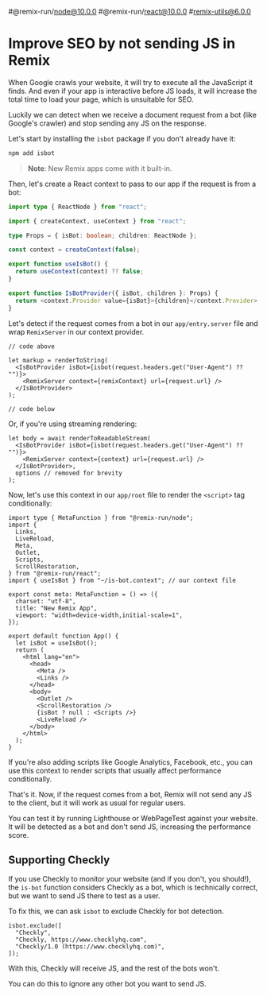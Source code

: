 #@remix-run/node@10.0.0 #@remix-run/react@10.0.0 #remix-utils@6.0.0

# Improve SEO by not sending JS in Remix

When Google crawls your website, it will try to execute all the JavaScript it finds. And even if your app is interactive before JS loads, it will increase the total time to load your page, which is unsuitable for SEO.

Luckily we can detect when we receive a document request from a bot (like Google's crawler) and stop sending any JS on the response.

Let's start by installing the `isbot` package if you don't already have it:

```ts
npm add isbot
```

> **Note**: New Remix apps come with it built-in.

Then, let's create a React context to pass to our app if the request is from a bot:

```ts
import type { ReactNode } from "react";

import { createContext, useContext } from "react";

type Props = { isBot: boolean; children: ReactNode };

const context = createContext(false);

export function useIsBot() {
  return useContext(context) ?? false;
}

export function IsBotProvider({ isBot, children }: Props) {
  return <context.Provider value={isBot}>{children}</context.Provider>;
}
```

Let's detect if the request comes from a bot in our `app/entry.server` file and wrap `RemixServer` in our context provider.

```tsx
// code above

let markup = renderToString(
  <IsBotProvider isBot={isbot(request.headers.get("User-Agent") ?? "")}>
    <RemixServer context={remixContext} url={request.url} />
  </IsBotProvider>
);

// code below
```

Or, if you're using streaming rendering:

```tsx
let body = await renderToReadableStream(
  <IsBotProvider isBot={isbot(request.headers.get("User-Agent") ?? "")}>
    <RemixServer context={context} url={request.url} />
  </IsBotProvider>,
  options // removed for brevity
);
```

Now, let's use this context in our `app/root` file to render the `<script>` tag conditionally:

```tsx
import type { MetaFunction } from "@remix-run/node";
import {
  Links,
  LiveReload,
  Meta,
  Outlet,
  Scripts,
  ScrollRestoration,
} from "@remix-run/react";
import { useIsBot } from "~/is-bot.context"; // our context file

export const meta: MetaFunction = () => ({
  charset: "utf-8",
  title: "New Remix App",
  viewport: "width=device-width,initial-scale=1",
});

export default function App() {
  let isBot = useIsBot();
  return (
    <html lang="en">
      <head>
        <Meta />
        <Links />
      </head>
      <body>
        <Outlet />
        <ScrollRestoration />
        {isBot ? null : <Scripts />}
        <LiveReload />
      </body>
    </html>
  );
}
```

If you're also adding scripts like Google Analytics, Facebook, etc., you can use this context to render scripts that usually affect performance conditionally.

That's it. Now, if the request comes from a bot, Remix will not send any JS to the client, but it will work as usual for regular users.

You can test it by running Lighthouse or WebPageTest against your website. It will be detected as a bot and don't send JS, increasing the performance score.

## Supporting Checkly

If you use Checkly to monitor your website (and if you don't, you should!), the `is-bot` function considers Checkly as a bot, which is technically correct, but we want to send JS there to test as a user.

To fix this, we can ask `isbot` to exclude Checkly for bot detection.

```tsx
isbot.exclude([
  "Checkly",
  "Checkly, https://www.checklyhq.com",
  "Checkly/1.0 (https://www.checklyhq.com)",
]);
```

With this, Checkly will receive JS, and the rest of the bots won't.

You can do this to ignore any other bot you want to send JS.
